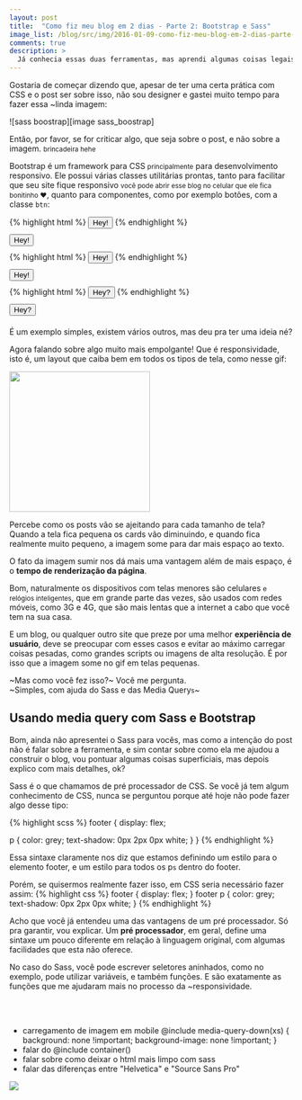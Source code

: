 ```yaml
---
layout: post
title:  "Como fiz meu blog em 2 dias - Parte 2: Bootstrap e Sass"
image_list: /blog/src/img/2016-01-09-como-fiz-meu-blog-em-2-dias-parte-2.jpg
comments: true
description: >
  Já conhecia essas duas ferramentas, mas aprendi algumas coisas legais durante o desenvolvimento do blog e gostaria de mostrar para vocês! Olha aqui e me conte o que achou.
---
```

<style type="text/css">
  /* -- applyed only to this post -- */
  .-padding-change .-padding-element, .-padding-change pre {
    margin: 10px 0 !important;
  }
</style>

Gostaria de começar dizendo que, apesar de ter uma certa prática com CSS e o post ser sobre isso, não sou designer e gastei muito tempo para fazer essa ~linda imagem:

<span class="center-horizontal">
  ![sass boostrap][image sass_boostrap]
</span>

Então, por favor, se for criticar algo, que seja sobre o post, e não sobre a imagem. <small>brincadeira hehe</small>

Bootstrap é um framework para CSS <small>principalmente</small> para desenvolvimento responsivo. Ele possui várias classes utilitárias prontas, tanto para facilitar que seu site fique responsivo <small>você pode abrir esse blog no celular que ele fica bonitinho &hearts;</small>, quanto para componentes, como por exemplo botões, com a classe `btn`:

<div class="two-columns join -padding-change">
  {% highlight html %}
    <button>Hey!</button>
  {% endhighlight %}
  <div class="-padding-element">
    <button>Hey!</button>
  </div>
</div>
<div class="two-columns join -padding-change">
  {% highlight html %}
    <button class="btn">Hey!</button>
  {% endhighlight %}
  <div class="-padding-element">
    <button class="btn">Hey!</button>
  </div>
</div>
<div class="two-columns join -padding-change">
  {% highlight html %}
    <button class="btn btn-danger">Hey?</button>
  {% endhighlight %}
  <div class="-padding-element">
    <button class="btn btn-danger">Hey?</button>
  </div>
</div>

<p style="margin-top: 20px">
  É um exemplo simples, existem vários outros, mas deu pra ter uma ideia né?
</p>

Agora falando sobre algo muito mais empolgante! Que é responsividade, isto é, um layout que caiba bem em todos os tipos de tela, como nesse gif:

<span class="center-horizontal">
  <img src="/blog/src/img/2016-01-09-my-website-responsive.gif" style="height: 250px">
</span>

Percebe como os posts vão se ajeitando para cada tamanho de tela? Quando a tela fica pequena os cards vão diminuindo, e quando fica realmente muito pequeno, a imagem some para dar mais espaço ao texto.

O fato da imagem sumir nos dá mais uma vantagem além de mais espaço, é o <strong>tempo de renderização da página</strong>.

Bom, naturalmente os dispositivos com telas menores são celulares <small>e relógios inteligentes</small>, que em grande parte das vezes, são usados com redes móveis, como 3G e 4G, que são mais lentas que a internet a cabo que você tem na sua casa.

E um blog, ou qualquer outro site que preze por uma melhor <strong>experiência de usuário</strong>, deve se preocupar com esses casos e evitar ao máximo carregar coisas pesadas, como grandes <span class="highlight"><span class="nt">scripts</span> ou imagens de alta resolução. É por isso que a imagem some no gif em telas pequenas.

~Mas como você fez isso?~ Você me pergunta. <br>
~Simples, com ajuda do Sass e das Media Query<small class="clear">s</small>~

<h2>
  Usando media query com Sass e Bootstrap
</h2>

Bom, ainda não apresentei o Sass para vocês, mas como a intenção do post não é falar sobre a ferramenta, e sim contar sobre como ela me ajudou a construir o blog, vou pontuar algumas coisas superficiais, mas depois explico com mais detalhes, ok?

Sass é o que chamamos de pré processador de CSS. Se você já tem algum conhecimento de CSS, nunca se perguntou porque até hoje não pode fazer algo desse tipo:

{% highlight scss %}
footer {
  display: flex;
  
  p {
      color: grey;
      text-shadow: 0px 2px 0px white;
  }
}
{% endhighlight %}

Essa sintaxe claramente nos diz que estamos definindo um estilo para o elemento <span class="highlight"><span class="nt">footer</span>, e um estilo para todos os <span class="highlight"><span class="nt">p</span><small class="clear">s</small> dentro do <span class="highlight"><span class="nt">footer</span>.

Porém, se quisermos realmente fazer isso, em CSS seria necessário fazer assim:
{% highlight css %}
footer {
  display: flex;
}
footer p {
    color: grey;
    text-shadow: 0px 2px 0px white;
}
{% endhighlight %}

Acho que você já entendeu uma das vantagens de um pré processador. Só pra garantir, vou explicar. Um <strong>pré processador</strong>, em geral, define uma sintaxe um pouco diferente em relação à linguagem original, com algumas facilidades que esta não oferece.

No caso do Sass, você pode escrever seletores aninhados, como no exemplo, pode utilizar variáveis, e também funções. E são exatamente as funções que me ajudaram mais no processo da ~responsividade.

<br>
<br>

<ul>
  <li>
      carregamento de imagem em mobile
        @include media-query-down(xs) {
          background: none !important;
          background-image: none !important;
        }
  </li>

  <li>
    falar do @include container()
  </li>

  <li>
    falar sobre como deixar o html mais limpo com sass
  </li>
  <li>
    falar das diferenças entre "Helvetica" e "Source Sans Pro"
  </li>
</ul>

<img src="/blog/src/img/Captura de Tela (17).png">

[image sass_boostrap]: /blog/src/img/2016-01-09-como-fiz-meu-blog-em-2-dias-parte-2.jpg
[image my_website_responsive]: /blog/src/img/2016-01-09-my-website-responsive.gif
